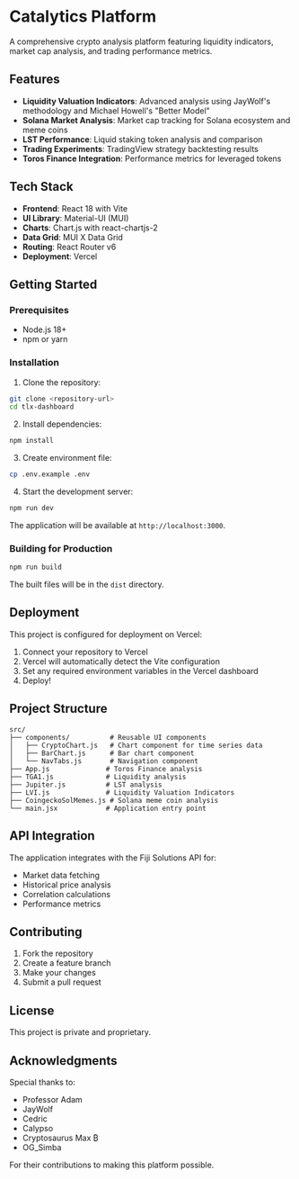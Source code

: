 # Catalytics Platform

A comprehensive crypto analysis platform featuring liquidity indicators, market cap analysis, and trading performance metrics.

## Features

- **Liquidity Valuation Indicators**: Advanced analysis using JayWolf's methodology and Michael Howell's "Better Model"
- **Solana Market Analysis**: Market cap tracking for Solana ecosystem and meme coins
- **LST Performance**: Liquid staking token analysis and comparison
- **Trading Experiments**: TradingView strategy backtesting results
- **Toros Finance Integration**: Performance metrics for leveraged tokens

## Tech Stack

- **Frontend**: React 18 with Vite
- **UI Library**: Material-UI (MUI)
- **Charts**: Chart.js with react-chartjs-2
- **Data Grid**: MUI X Data Grid
- **Routing**: React Router v6
- **Deployment**: Vercel

## Getting Started

### Prerequisites

- Node.js 18+ 
- npm or yarn

### Installation

1. Clone the repository:
```bash
git clone <repository-url>
cd tlx-dashboard
```

2. Install dependencies:
```bash
npm install
```

3. Create environment file:
```bash
cp .env.example .env
```

4. Start the development server:
```bash
npm run dev
```

The application will be available at `http://localhost:3000`.

### Building for Production

```bash
npm run build
```

The built files will be in the `dist` directory.

## Deployment

This project is configured for deployment on Vercel:

1. Connect your repository to Vercel
2. Vercel will automatically detect the Vite configuration
3. Set any required environment variables in the Vercel dashboard
4. Deploy!

## Project Structure

```
src/
├── components/          # Reusable UI components
│   ├── CryptoChart.js   # Chart component for time series data
│   ├── BarChart.js      # Bar chart component
│   └── NavTabs.js       # Navigation component
├── App.js              # Toros Finance analysis
├── TGA1.js             # Liquidity analysis
├── Jupiter.js          # LST analysis
├── LVI.js              # Liquidity Valuation Indicators
├── CoingeckoSolMemes.js # Solana meme coin analysis
└── main.jsx            # Application entry point
```

## API Integration

The application integrates with the Fiji Solutions API for:
- Market data fetching
- Historical price analysis
- Correlation calculations
- Performance metrics

## Contributing

1. Fork the repository
2. Create a feature branch
3. Make your changes
4. Submit a pull request

## License

This project is private and proprietary.

## Acknowledgments

Special thanks to:
- Professor Adam
- JayWolf
- Cedric
- Calypso
- Cryptosaurus Max ₿
- OG_Simba

For their contributions to making this platform possible.